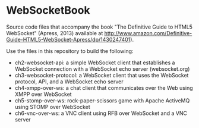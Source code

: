 WebSocketBook
=============

Source code files that accompany the book "The Definitive Guide to HTML5 WebSocket" (Apress, 2013) available at http://www.amazon.com/Definitive-Guide-HTML5-WebSocket-Apress/dp/1430247401). 

Use the files in this repository to build the following:
* ch2-websocket-api: a simple WebSocket client that establishes a WebSocket connection with a WebSocket echo server (websocket.org)
* ch3-websocket-protocol: a WebSocket client that uses the WebSocket protocol, API, and a WebSocket echo server
* ch4-xmpp-over-ws: a chat client that communicates over the Web using XMPP over WebSocket
* ch5-stomp-over-ws: rock-paper-scissors game with Apache ActiveMQ using STOMP over WebSocket
* ch6-vnc-over-ws: a VNC client using RFB over WebSocket and a VNC server
